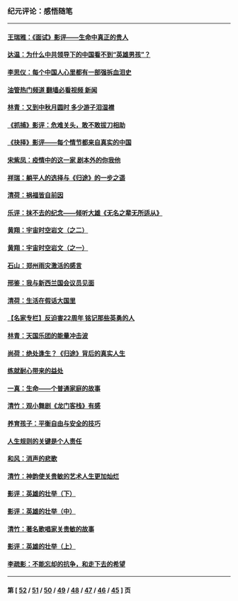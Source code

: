 ### 纪元评论：感悟随笔
---
#### [王瑞雅：《面试》影评——生命中真正的贵人](../../pages/nsc1035/n13260528.md?09270330) 
#### [达温：为什么中共领导下的中国看不到“英雄男孩”？](../../pages/nsc1035/n13257099.md?09270330) 
#### [李思仪：每个中国人心里都有一部强拆血泪史](../../pages/nsc1035/n13249632.md?09270330) 
#### [油管热门频道 翻墙必看视频 新闻](ok?09270330)
#### [林青：又到中秋月圆时 多少游子泪湿襟](../../pages/nsc1035/n13245916.md?09270330) 
#### [《抓捕》影评：危难关头，敢不敢拔刀相助](../../pages/nsc1035/n13244251.md?09270330) 
#### [《抉择》影评——每个情节都来自真实的中国](../../pages/nsc1035/n13242564.md?09270330) 
#### [宋紫凤：疫情中的这一家 剧本外的你我他](../../pages/nsc1035/n13242358.md?09270330) 
#### [祥瑞：躺平人的选择与《归途》的一步之遥](../../pages/nsc1035/n13213201.md?09270330) 
#### [清荷：祸福皆自前因](../../pages/nsc1035/n13213177.md?09270330) 
#### [乐评：抹不去的纪念——倾听大雄《无名之辈无所适从》](../../pages/nsc1035/n13163359.md?09270330) 
#### [黄翔：宇宙时空岩文（之二）](../../pages/nsc1035/n13141116.md?09270330) 
#### [黄翔：宇宙时空岩文（之一）](../../pages/nsc1035/n13140355.md?09270330) 
#### [石山：郑州雨灾激活的感言](../../pages/nsc1035/n13135372.md?09270330) 
#### [邢鉴：我与新西兰国会议员见面](../../pages/nsc1035/n13111626.md?09270330) 
#### [清荷：生活在假话大国里](../../pages/nsc1035/n13103916.md?09270330) 
#### [【名家专栏】反迫害22周年 铭记那些英勇的人](../../pages/nsc1035/n13102771.md?09270330) 
#### [林青：天国乐团的能量冲击波](../../pages/nsc1035/n13099634.md?09270330) 
#### [尚荷：绝处逢生？《归途》背后的真实人生](../../pages/nsc1035/n13099470.md?09270330) 
#### [练就耐心带来的益处](../../pages/nsc1035/n13081876.md?09270330) 
#### [一真：生命——个普通家庭的故事](../../pages/nsc1035/n13075782.md?09270330) 
#### [清竹：观小舞剧《龙门客栈》有感](../../pages/nsc1035/n13069850.md?09270330) 
#### [养育孩子：平衡自由与安全的技巧](../../pages/nsc1035/n13054510.md?09270330) 
#### [人生规则的关键是个人责任](../../pages/nsc1035/n13053252.md?09270330) 
#### [和风：消声的悲歌](../../pages/nsc1035/n13051994.md?09270330) 
#### [清竹：神韵使关贵敏的艺术人生更加灿烂](../../pages/nsc1035/n13038731.md?09270330) 
#### [影评：英雄的壮举（下）](../../pages/nsc1035/n13027438.md?09270330) 
#### [影评：英雄的壮举（中）](../../pages/nsc1035/n13027244.md?09270330) 
#### [清竹：著名歌唱家关贵敏的故事](../../pages/nsc1035/n13025435.md?09270330) 
#### [影评：英雄的壮举（上）](../../pages/nsc1035/n13024688.md?09270330) 
#### [李疏影：不能忘却的抗争，和走下去的希望](../../pages/nsc1035/n13022097.md?09270330) 

---
#### 第 [ [52](./52.md?09270330) / [51](./51.md?09270330) / [50](./50.md?09270330) / [49](./49.md?09270330) / [48](./48.md?09270330) / [47](./47.md?09270330) / [46](./46.md?09270330) / [45](./45.md?09270330) ] 页
